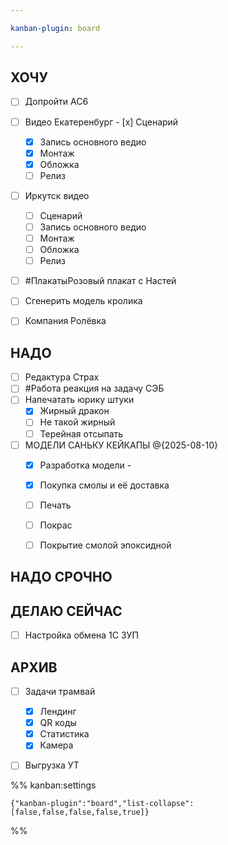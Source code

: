```yaml
---

kanban-plugin: board

---
```


## ХОЧУ

- [ ] Допройти AC6
- [ ] Видео Екатеренбург
	  - [x] Сценарий
	- [x] Запись основного ведио
	- [x] Монтаж
	- [x] Обложка
	- [ ] Релиз
- [ ] Иркутск видео
	- [ ] Сценарий
	- [ ] Запись основного ведио
	- [ ] Монтаж
	- [ ] Обложка
	- [ ] Релиз
- [ ] #ПлакатыРозовый плакат с Настей
- [ ] Сгенерить модель кролика
- [ ] Компания Ролёвка


## НАДО

- [ ] Редактура Страх
- [ ] #Работа реакция на задачу СЭБ
- [ ] Напечатать юрику штуки
	- [x] Жирный дракон
	- [ ] Не такой жирный 
	- [ ] Терейная отсыпать
- [ ] МОДЕЛИ САНЬКУ КЕЙКАПЫ @{2025-08-10} 
	- [x] Разработка модели -
	- [x] Покупка смолы и её доставка
	- [ ] Печать 
	- [ ] Покрас 
	- [ ] Покрытие смолой эпоксидной


## НАДО СРОЧНО



## ДЕЛАЮ СЕЙЧАС

- [ ] Настройка обмена 1С ЗУП


## АРХИВ

- [ ] Задачи трамвай
	- [x] Лендинг
	- [x] QR коды
	- [x] Статистика
	- [x] Камера
- [ ] Выгрузка УТ




%% kanban:settings
```
{"kanban-plugin":"board","list-collapse":[false,false,false,false,true]}
```
%%